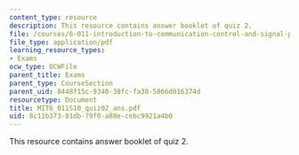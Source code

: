 ```yaml
---
content_type: resource
description: This resource contains answer booklet of quiz 2.
file: /courses/6-011-introduction-to-communication-control-and-signal-processing-spring-2010/8c11b37381db79f0a88ecebc9921a4b0_MIT6_011S10_quiz02_ans.pdf
file_type: application/pdf
learning_resource_types:
- Exams
ocw_type: OCWFile
parent_title: Exams
parent_type: CourseSection
parent_uid: 8448f15c-9340-38fc-fa38-5866d016374d
resourcetype: Document
title: MIT6_011S10_quiz02_ans.pdf
uid: 8c11b373-81db-79f0-a88e-cebc9921a4b0
---
```

This resource contains answer booklet of quiz 2.


